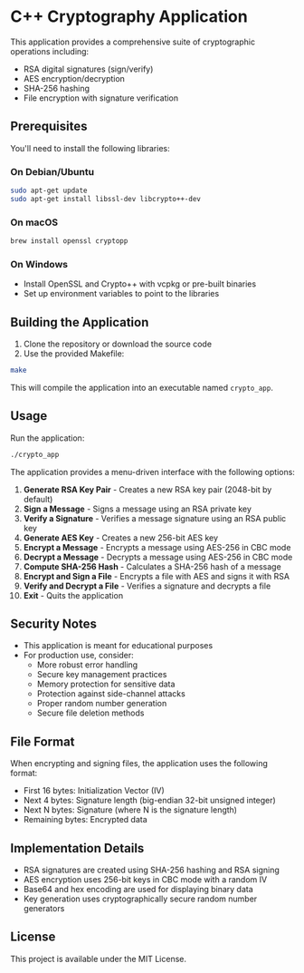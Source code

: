 # C++ Cryptography Application

This application provides a comprehensive suite of cryptographic operations including:
- RSA digital signatures (sign/verify)
- AES encryption/decryption
- SHA-256 hashing
- File encryption with signature verification

## Prerequisites

You'll need to install the following libraries:

### On Debian/Ubuntu
```bash
sudo apt-get update
sudo apt-get install libssl-dev libcrypto++-dev
```

### On macOS
```bash
brew install openssl cryptopp
```

### On Windows
- Install OpenSSL and Crypto++ with vcpkg or pre-built binaries
- Set up environment variables to point to the libraries

## Building the Application

1. Clone the repository or download the source code
2. Use the provided Makefile:

```bash
make
```

This will compile the application into an executable named `crypto_app`.

## Usage

Run the application:

```bash
./crypto_app
```

The application provides a menu-driven interface with the following options:

1. **Generate RSA Key Pair** - Creates a new RSA key pair (2048-bit by default)
2. **Sign a Message** - Signs a message using an RSA private key
3. **Verify a Signature** - Verifies a message signature using an RSA public key
4. **Generate AES Key** - Creates a new 256-bit AES key
5. **Encrypt a Message** - Encrypts a message using AES-256 in CBC mode
6. **Decrypt a Message** - Decrypts a message using AES-256 in CBC mode
7. **Compute SHA-256 Hash** - Calculates a SHA-256 hash of a message
8. **Encrypt and Sign a File** - Encrypts a file with AES and signs it with RSA
9. **Verify and Decrypt a File** - Verifies a signature and decrypts a file
0. **Exit** - Quits the application

## Security Notes

- This application is meant for educational purposes
- For production use, consider:
  - More robust error handling
  - Secure key management practices
  - Memory protection for sensitive data
  - Protection against side-channel attacks
  - Proper random number generation
  - Secure file deletion methods

## File Format

When encrypting and signing files, the application uses the following format:
- First 16 bytes: Initialization Vector (IV)
- Next 4 bytes: Signature length (big-endian 32-bit unsigned integer)
- Next N bytes: Signature (where N is the signature length)
- Remaining bytes: Encrypted data

## Implementation Details

- RSA signatures are created using SHA-256 hashing and RSA signing
- AES encryption uses 256-bit keys in CBC mode with a random IV
- Base64 and hex encoding are used for displaying binary data
- Key generation uses cryptographically secure random number generators

## License

This project is available under the MIT License.
